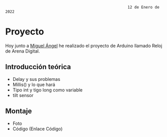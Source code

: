                                                           12 de Enero de 2022 
                                                          
# Proyecto 

Hoy junto a [Miguel Ángel](https://github.com/miguelamgel1107) he realizado el proyecto de Arduino llamado Reloj de Arena Digital.

## Introducción teórica

- Delay y sus problemas
- Millis() y lo que hará
- Tipo int y tigo long como variable
- tilt sensor

## Montaje
- Foto
- Código (Enlace Código)
